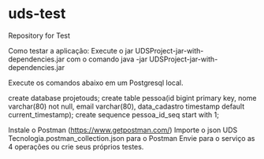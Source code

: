 # uds-test
Repository for Test

Como testar a aplicação:
Execute o jar UDSProject-jar-with-dependencies.jar com o comando 
java -jar UDSProject-jar-with-dependencies.jar

Execute os comandos abaixo em um Postgresql local.

create database projetouds;
create table pessoa(id bigint primary key, nome varchar(80) not null, email varchar(80), data_cadastro timestamp default current_timestamp);
create sequence pessoa_id_seq start with 1;

Instale o Postman (https://www.getpostman.com/)
Importe o json UDS Tecnologia.postman_collection.json para o Postman
Envie para o serviço as 4 operações ou crie seus próprios testes.
